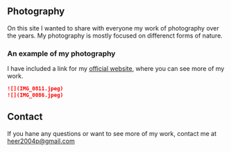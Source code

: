 ## Photography

On this site I wanted to share with everyone my work of photography over the years. 
My photography is mostly focused on differenct forms of nature. 

### An example of my photography 

I have included a link for my [official website](https://heer2004p.wixsite.com/mysite-1), where you can see more of my work. 

```markdown
![](IMG_0811.jpeg)
![](IMG_0086.jpeg)
```

## Contact

If you hane any questions or want to see more of my work, contact me at heer2004p@gmail.com  
